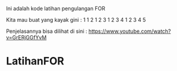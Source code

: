 Ini adalah kode latihan pengulangan FOR

Kita mau buat yang kayak gini :
1
1 2
1 2 3
1 2 3 4
1 2 3 4 5

Penjelasannya bisa dilihat di sini :
https://www.youtube.com/watch?v=GrERjGGfYvM
# LatihanFOR
